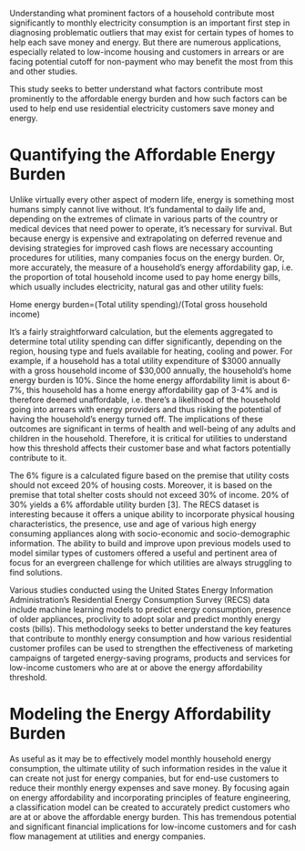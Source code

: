 Understanding what prominent factors of a household contribute most significantly to monthly electricity consumption is an important first step in diagnosing problematic outliers that may exist for certain types of homes to help each save money and energy. But there are numerous applications, especially related to low-income housing and customers in arrears or are facing potential cutoff for non-payment who may benefit the most from this and other studies. 

This study seeks to better understand what factors contribute most prominently to the affordable energy burden and how such factors can be used to help end use residential electricity customers save money and energy. 

# Quantifying the Affordable Energy Burden
Unlike virtually every other aspect of modern life, energy is something most humans simply cannot live without. It’s fundamental to daily life and, depending on the extremes of climate in various parts of the country or medical devices that need power to operate, it’s necessary for survival. But because energy is expensive and extrapolating on deferred revenue and devising strategies for improved cash flows are necessary accounting procedures for utilities, many companies focus on the energy burden. Or, more accurately, the measure of a household’s energy affordability gap, i.e. the proportion of total household income used to pay home energy bills, which usually includes electricity, natural gas and other utility fuels: 

Home energy burden=(Total utility spending)/(Total gross household income)

It’s a fairly straightforward calculation, but the elements aggregated to determine total utility spending can differ significantly, depending on the region, housing type and fuels available for heating, cooling and power. For example, if a household has a total utility expenditure of $3000 annually with a gross household income of $30,000 annually, the household’s home energy burden is 10%. Since the home energy affordability limit is about 6-7%, this household has a home energy affordability gap of 3-4% and is therefore deemed unaffordable, i.e. there’s a likelihood of the household going into arrears with energy providers and thus risking the potential of having the household’s energy turned off. The implications of these outcomes are significant in terms of health and well-being of any adults and children in the household. Therefore, it is critical for utilities to understand how this threshold affects their customer base and what factors potentially contribute to it.  

The 6% figure is a calculated figure based on the premise that utility costs should not exceed 20% of housing costs. Moreover, it is based on the premise that total shelter costs should not exceed 30% of income. 20% of 30% yields a 6% affordable utility burden [3]. 
The RECS dataset is interesting because it offers a unique ability to incorporate physical housing characteristics, the presence, use and age of various high energy consuming appliances along with socio-economic and socio-demographic information. The ability to build and improve upon previous models used to model similar types of customers offered a useful and pertinent area of focus for an evergreen challenge for which utilities are always struggling to find solutions.   

Various studies conducted using the United States Energy Information Administration’s Residential Energy Consumption Survey (RECS) data include machine learning models to predict energy consumption, presence of older appliances, proclivity to adopt solar and predict monthly energy costs (bills). This methodology seeks to better understand the key features that contribute to monthly energy consumption and how various residential customer profiles can be used to strengthen the effectiveness of marketing campaigns of targeted energy-saving programs, products and services for low-income customers who are at or above the energy affordability threshold. 

# Modeling the Energy Affordability Burden 
As useful as it may be to effectively model monthly household energy consumption, the ultimate utility of such information resides in the value it can create not just for energy companies, but for end-use customers to reduce their monthly energy expenses and save money. By focusing again on energy affordability and incorporating principles of feature engineering, a classification model can be created to accurately predict customers who are at or above the affordable energy burden. This has tremendous potential and significant financial implications for low-income customers and for cash flow management at utilities and energy companies. 


